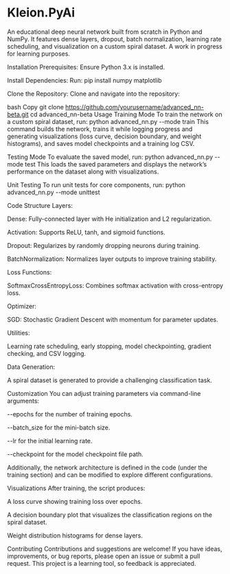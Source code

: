 # Kleion.PyAi
 An educational deep neural network built from scratch in Python and NumPy. It features dense layers, dropout, batch normalization, learning rate scheduling, and visualization on a custom spiral dataset. A work in progress for learning purposes.


Installation
Prerequisites:
Ensure Python 3.x is installed.

Install Dependencies:
Run:
pip install numpy matplotlib

Clone the Repository:
Clone and navigate into the repository:

bash
Copy
git clone https://github.com/yourusername/advanced_nn-beta.git
cd advanced_nn-beta
Usage
Training Mode
To train the network on a custom spiral dataset, run:
python advanced_nn.py --mode train
This command builds the network, trains it while logging progress and generating visualizations (loss curve, decision boundary, and weight histograms), and saves model checkpoints and a training log CSV.

Testing Mode
To evaluate the saved model, run:
python advanced_nn.py --mode test
This loads the saved parameters and displays the network’s performance on the dataset along with visualizations.

Unit Testing
To run unit tests for core components, run:
python advanced_nn.py --mode unittest

Code Structure
Layers:

Dense: Fully-connected layer with He initialization and L2 regularization.

Activation: Supports ReLU, tanh, and sigmoid functions.

Dropout: Regularizes by randomly dropping neurons during training.

BatchNormalization: Normalizes layer outputs to improve training stability.

Loss Functions:

SoftmaxCrossEntropyLoss: Combines softmax activation with cross-entropy loss.

Optimizer:

SGD: Stochastic Gradient Descent with momentum for parameter updates.

Utilities:

Learning rate scheduling, early stopping, model checkpointing, gradient checking, and CSV logging.

Data Generation:

A spiral dataset is generated to provide a challenging classification task.

Customization
You can adjust training parameters via command-line arguments:

--epochs for the number of training epochs.

--batch_size for the mini-batch size.

--lr for the initial learning rate.

--checkpoint for the model checkpoint file path.

Additionally, the network architecture is defined in the code (under the training section) and can be modified to explore different configurations.

Visualizations
After training, the script produces:

A loss curve showing training loss over epochs.

A decision boundary plot that visualizes the classification regions on the spiral dataset.

Weight distribution histograms for dense layers.

Contributing
Contributions and suggestions are welcome! If you have ideas, improvements, or bug reports, please open an issue or submit a pull request. This project is a learning tool, so feedback is appreciated.
